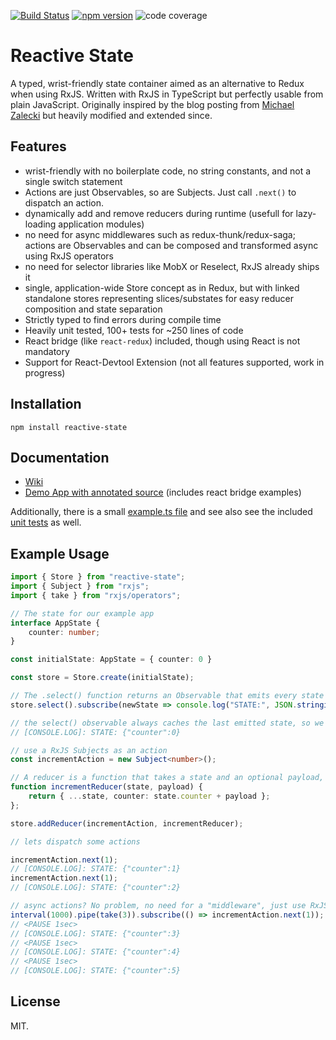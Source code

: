 [![Build Status](https://travis-ci.org/Dynalon/reactive-state.svg?branch=master)](https://travis-ci.org/Dynalon/reactive-state)
[![npm version](https://badge.fury.io/js/reactive-state.svg)](https://badge.fury.io/js/reactive-state)
![code coverage](https://coveralls.io/repos/Dynalon/reactive-state/badge.svg?branch=master&service=github)

Reactive State
====

A typed, wrist-friendly state container aimed as an alternative to Redux when using RxJS. Written with RxJS in TypeScript but perfectly usable from plain JavaScript. Originally inspired by the blog posting from [Michael Zalecki](http://michalzalecki.com/use-rxjs-with-react/) but heavily modified and extended since.

Features
----

  * wrist-friendly with no boilerplate code, no string constants, and not a single switch statement
  * Actions are just Observables, so are Subjects. Just call `.next()` to dispatch an action.
  * dynamically add and remove reducers during runtime (usefull for lazy-loading application modules)
  * no need for async middlewares such as redux-thunk/redux-saga; actions are Observables and can be composed and transformed async using RxJS operators
  * no need for selector libraries like MobX or Reselect, RxJS already ships it
  * single, application-wide Store concept as in Redux, but with linked standalone stores representing slices/substates for easy reducer composition and state separation
  * Strictly typed to find errors during compile time
  * Heavily unit tested, 100+ tests for ~250 lines of code
  * React bridge (like `react-redux`) included, though using React is not mandatory
  * Support for React-Devtool Extension (not all features supported, work in progress)

Installation
----
```
npm install reactive-state
```

Documentation
----

  * [Wiki](https://github.com/Dynalon/reactive-state/wiki)
  * [Demo App with annotated source](https://github.com/Dynalon/reactive-state-react-example) (includes react bridge examples)

Additionally, there is a small [example.ts file](https://github.com/Dynalon/reactive-state/blob/master/src/example.ts) and see also see the included [unit tests](https://github.com/Dynalon/reactive-state/tree/master/test) as well.


Example Usage
----

```typescript
import { Store } from "reactive-state";
import { Subject } from "rxjs";
import { take } from "rxjs/operators";

// The state for our example app
interface AppState {
    counter: number;
}

const initialState: AppState = { counter: 0 }

const store = Store.create(initialState);

// The .select() function returns an Observable that emits every state change, so we can subscribe to it
store.select().subscribe(newState => console.log("STATE:", JSON.stringify(newState)));

// the select() observable always caches the last emitted state, so we will immediately print our inital state:
// [CONSOLE.LOG]: STATE: {"counter":0}

// use a RxJS Subjects as an action
const incrementAction = new Subject<number>();

// A reducer is a function that takes a state and an optional payload, and returns a new state
function incrementReducer(state, payload) {
    return { ...state, counter: state.counter + payload };
};

store.addReducer(incrementAction, incrementReducer);

// lets dispatch some actions

incrementAction.next(1);
// [CONSOLE.LOG]: STATE: {"counter":1}
incrementAction.next(1);
// [CONSOLE.LOG]: STATE: {"counter":2}

// async actions? No problem, no need for a "middleware", just use RxJS
interval(1000).pipe(take(3)).subscribe(() => incrementAction.next(1));
// <PAUSE 1sec>
// [CONSOLE.LOG]: STATE: {"counter":3}
// <PAUSE 1sec>
// [CONSOLE.LOG]: STATE: {"counter":4}
// <PAUSE 1sec>
// [CONSOLE.LOG]: STATE: {"counter":5}
```

License
----

MIT.
